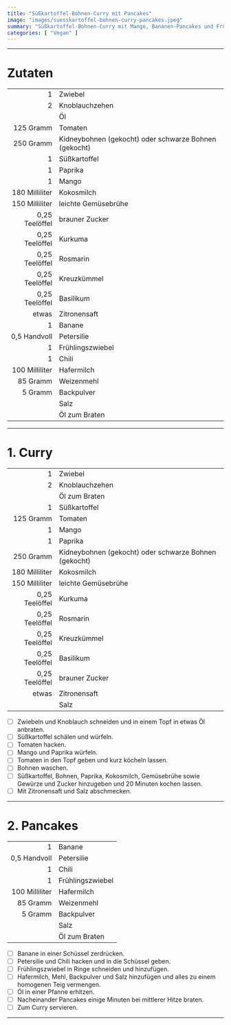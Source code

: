 ```yaml
---
title: "Süßkartoffel-Bohnen-Curry mit Pancakes"
image: "images/suesskartoffel-bohnen-curry-pancakes.jpeg"
summary: "Süßkartoffel-Bohnen-Curry mit Mango, Bananen-Pancakes und Frühlingszwiebel"
categories: [ "Vegan" ]
---
```


---

# Zutaten

|                |                                                       |
|---------------:|:------------------------------------------------------|
|              1 | Zwiebel                                               |
|              2 | Knoblauchzehen                                        |
|                | Öl                                                    |
|      125 Gramm | Tomaten                                               |
|      250 Gramm | Kidneybohnen (gekocht) oder schwarze Bohnen (gekocht) |
|              1 | Süßkartoffel                                          |
|              1 | Paprika                                               |
|              1 | Mango                                                 |
| 180 Milliliter | Kokosmilch                                            |
| 150 Milliliter | leichte Gemüsebrühe                                   |
| 0,25 Teelöffel | brauner Zucker                                        |
| 0,25 Teelöffel | Kurkuma                                               |
| 0,25 Teelöffel | Rosmarin                                              |
| 0,25 Teelöffel | Kreuzkümmel                                           |
| 0,25 Teelöffel | Basilikum                                             |
|          etwas | Zitronensaft                                          |
|              1 | Banane                                                |
|   0,5 Handvoll | Petersilie                                            |
|              1 | Frühlingszwiebel                                      |
|              1 | Chili                                                 |
| 100 Milliliter | Hafermilch                                            |
|       85 Gramm | Weizenmehl                                            |
|        5 Gramm | Backpulver                                            |
|                | Salz                                                  |
|                | Öl zum Braten                                         |

---

# 1. Curry

|                |                                                       |
|---------------:|:------------------------------------------------------|
|              1 | Zwiebel                                               |
|              2 | Knoblauchzehen                                        |
|                | Öl zum Braten                                         |
|              1 | Süßkartoffel                                          |
|      125 Gramm | Tomaten                                               |
|              1 | Mango                                                 |
|              1 | Paprika                                               |
|      250 Gramm | Kidneybohnen (gekocht) oder schwarze Bohnen (gekocht) |
| 180 Milliliter | Kokosmilch                                            |
| 150 Milliliter | leichte Gemüsebrühe                                   |
| 0,25 Teelöffel | Kurkuma                                               |
| 0,25 Teelöffel | Rosmarin                                              |
| 0,25 Teelöffel | Kreuzkümmel                                           |
| 0,25 Teelöffel | Basilikum                                             |
| 0,25 Teelöffel | brauner Zucker                                        |
|          etwas | Zitronensaft                                          |
|                | Salz                                                  |

- [ ] Zwiebeln und Knoblauch schneiden und in einem Topf in etwas Öl anbraten.
- [ ] Süßkartoffel schälen und würfeln.
- [ ] Tomaten hacken.
- [ ] Mango und Paprika würfeln.
- [ ] Tomaten in den Topf geben und kurz köcheln lassen.
- [ ] Bohnen waschen.
- [ ] Süßkartoffel, Bohnen, Paprika, Kokosmilch, Gemüsebrühe sowie Gewürze und Zucker hinzugeben und 20 Minuten kochen
  lassen.
- [ ] Mit Zitronensaft und Salz abschmecken.

---

# 2. Pancakes

|                |                  |
|---------------:|:-----------------|
|              1 | Banane           |
|   0,5 Handvoll | Petersilie       |
|              1 | Chili            |
|              1 | Frühlingszwiebel |
| 100 Milliliter | Hafermilch       |
|       85 Gramm | Weizenmehl       |
|        5 Gramm | Backpulver       |
|                | Salz             |
|                | Öl zum Braten    |

- [ ] Banane in einer Schüssel zerdrücken.
- [ ] Petersilie und Chili hacken und in die Schüssel geben.
- [ ] Frühlingszwiebel in Ringe schneiden und hinzufügen.
- [ ] Hafermilch, Mehl, Backpulver und Salz hinzufügen und alles zu einem homogenen Teig vermengen.
- [ ] Öl in einer Pfanne erhitzen.
- [ ] Nacheinander Pancakes einige Minuten bei mittlerer Hitze braten.
- [ ] Zum Curry servieren.

---
